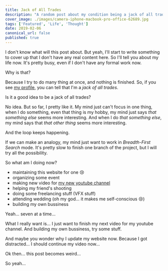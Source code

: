 ```yaml
---
title: Jack of All Trades
description: "A random post about my condition being a jack of all trade guy"
cover_image: ./images/camera-iphone-macbook-pro-office-62689.jpg
tags: ['Featured', 'Life', 'Thought']
date: 2019-02-06
canonical_url: false
published: true
---
```


I don't know what will this post about.
But yeah, I'll start to write something 
to cover up that I don't have any real content here.
So I'll tell you about my life now.
It's pretty busy, even if I don't have any formal work now.

Why is that?

Because I try to do many thing at once, and nothing is finished.
So, if you see [my profile](/about), you can tell 
that I'm a *jack of all trades*.

Is it a good idea to be a jack of all trades?

No idea. But so far, I pretty like it.
My mind just can't focus in one thing, when I do something, 
even that thing is my hobby, my mind just says *that something else* 
seems more interesting. And when I do *that something else*, my mind 
says that *that other thing* seems more interesting.

And the loop keeps happening.

If we can make an analogy, my mind just want to work in *Breadth-First Search*
mode. It's pretty slow to finish one branch of the project, but I will try all the possibility.

So what am I doing now?
* maintaining this website for one 😢
* organizing some event
* making new video for [my new youtube channel](https://www.youtube.com/channel/UCikF7WM18Z3tJn_JVp2OehA)
* helping my friend's shooting
* doing some freelancing stuff (VFX stuff)
* attending wedding (oh my god... it makes me self-conscious 😢)
* building my own bussiness

Yeah... seven at a time...

What I really want is... I just want to finish my next video for my youtube channel.
And building my own bussiness, try some stuff.

And maybe you wonder why I update my website now.
Because I got distracted... I should continue my video now...

Ok then... this post becomes weird...

So yeah...